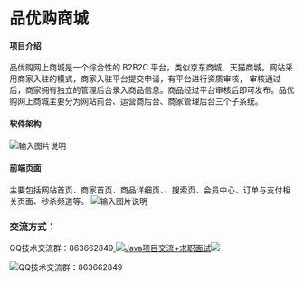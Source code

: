 # 品优购商城

#### 项目介绍
品优购网上商城是一个综合性的 B2B2C 平台，类似京东商城、天猫商城。网站采用商家入驻的模式，商家入驻平台提交申请，有平台进行资质审核，
审核通过后，商家拥有独立的管理后台录入商品信息。商品经过平台审核后即可发布。品优购网上商城主要分为网站前台、运营商后台、商家管理后台三个子系统。

#### 软件架构
![输入图片说明](https://images.gitee.com/uploads/images/2020/0617/162141_ddabab8e_800553.png "pyg.png")

#### 前端页面
主要包括网站首页、商家首页、商品详细页、、搜索页、会员中心、订单与支付相关页面、秒杀频道等。
![输入图片说明](https://images.gitee.com/uploads/images/2020/0617/162244_2ad4e0f5_800553.png "微信图片_20200617162215.png")

### 交流方式：

QQ技术交流群：863662849<a target="_blank" href="https://qm.qq.com/cgi-bin/qm/qr?k=9yLlyD1dRBL97xmBKw43zRt0-6xg8ohb&jump_from=webapi">
<img border="0" src="//pub.idqqimg.com/wpa/images/group.png" alt="Java项目交流+求职面试" title="Java项目交流+求职面试"></a><a target="_blank" href="http://mail.qq.com/cgi-bin/qm_share?t=qm_mailme&email=f0hLSE9OTkdHTT8ODlEcEBI" style="text-decoration:none;"><img src="http://rescdn.qqmail.com/zh_CN/htmledition/images/function/qm_open/ico_mailme_02.png"/></a>

![QQ技术交流群：863662849](https://images.gitee.com/uploads/images/2020/1022/145319_459f7be2_800553.png "QQ技术交流群.png")
